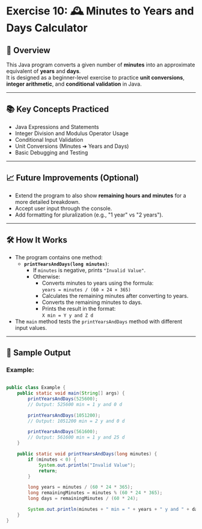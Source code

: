 # Exercise 10: 🕰️ Minutes to Years and Days Calculator

## 📝 Overview

This Java program converts a given number of **minutes** into an approximate equivalent of **years** and **days**.  
It is designed as a beginner-level exercise to practice **unit conversions**, **integer arithmetic**, 
and **conditional validation** in Java.

---

## 📚 Key Concepts Practiced
- Java Expressions and Statements
- Integer Division and Modulus Operator Usage
- Conditional Input Validation
- Unit Conversions (Minutes ➔ Years and Days)
- Basic Debugging and Testing

---

## 📈 Future Improvements (Optional)
- Extend the program to also show **remaining hours and minutes** for a more detailed breakdown.
- Accept user input through the console.
- Add formatting for pluralization (e.g., "1 year" vs "2 years").

---

## 🛠️ How It Works

- The program contains one method:
    - **`printYearsAndDays(long minutes)`**:
        - If `minutes` is negative, prints `"Invalid Value"`.
        - Otherwise:
            - Converts minutes to years using the formula:  
              `years = minutes / (60 × 24 × 365)`
            - Calculates the remaining minutes after converting to years.
            - Converts the remaining minutes to days.
            - Prints the result in the format:  
              `X min = Y y and Z d`
- The `main` method tests the `printYearsAndDays` method with different input values.

---

## 🚀 Sample Output

### Example:
```java

public class Example {
    public static void main(String[] args) {
        printYearsAndDays(525600);
        // Output: 525600 min = 1 y and 0 d

        printYearsAndDays(1051200);
        // Output: 1051200 min = 2 y and 0 d

        printYearsAndDays(561600);
        // Output: 561600 min = 1 y and 25 d
    }

    public static void printYearsAndDays(long minutes) {
        if (minutes < 0) {
            System.out.println("Invalid Value");
            return;
        }

        long years = minutes / (60 * 24 * 365);
        long remainingMinutes = minutes % (60 * 24 * 365);
        long days = remainingMinutes / (60 * 24);

        System.out.println(minutes + " min = " + years + " y and " + days + " d");
    }
}
